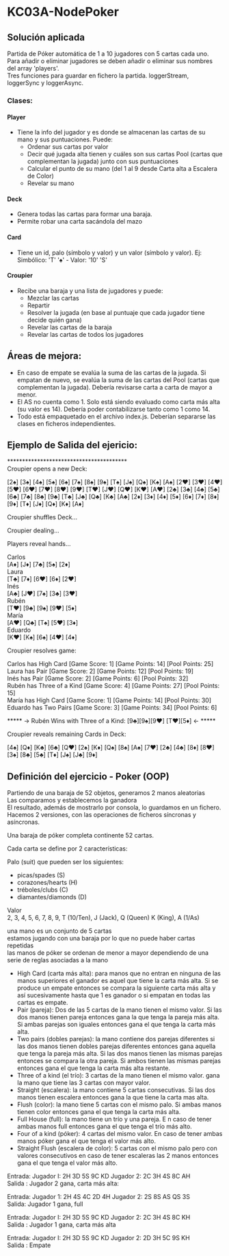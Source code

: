 # KC03A-NodePoker     
  
## Solución aplicada  
  
  Partida de Póker automática de 1 a 10 jugadores con 5 cartas cada uno.  
  Para añadir o eliminar jugadores se deben añadir o eliminar sus nombres del array 'players'.  
  Tres funciones para guardar en fichero la partida. loggerStream, loggerSync y loggerAsync.  
  
### Clases:  
#### Player  
  - Tiene la info del jugador y es donde se almacenan las cartas de su mano y sus puntuaciones. Puede:  
    - Ordenar sus cartas por valor  
    - Decir qué jugada alta tienen y cuáles son sus cartas Pool (cartas que complementan la jugada) junto con sus puntuaciones      
    - Calcular el punto de su mano (del 1 al 9 desde Carta alta a Escalera de Color)  
    - Revelar su mano     
  
#### Deck  
  - Genera todas las cartas para formar una baraja.  
  - Permite robar una carta sacándola del mazo  
  
#### Card  
  - Tiene un id, palo (símbolo y valor) y un valor (símbolo y valor). Ej: Simbólico: 'T' '♠' - Valor: '10' 'S'    
  
#### Croupier  
  - Recibe una baraja y una lista de jugadores y puede:  
    - Mezclar las cartas  
    - Repartir  
    - Resolver la jugada (en base al puntuaje que cada jugador tiene decide quién gana)  
    - Revelar las cartas de la baraja  
    - Revelar las cartas de todos los jugadores  
  
## Áreas de mejora:  
  - En caso de empate se evalúa la suma de las cartas de la jugada. Si empatan de nuevo, se evalúa la suma de las cartas del Pool (cartas que complementan la jugada). Debería revisarse carta a carta de mayor a menor.  
  - El AS no cuenta como 1. Solo está siendo evaluado como carta más alta (su valor es 14). Debería poder contabilizarse tanto como 1 como 14.  
  - Todo está empaquetado en el archivo index.js. Deberían separarse las clases en ficheros independientes.

## Ejemplo de Salida del ejericio:  
  
\*\*\*\*\*\*\*\*\*\*\*\*\*\*\*\*\*\*\*\*\*\*\*\*\*\*\*\*\*\*\*\*\*\*\*\*\*\*\*\*  
Croupier opens a new Deck:  
  
 \[2♠\] \[3♠\] \[4♠\] \[5♠\] \[6♠\] \[7♠\] \[8♠\] \[9♠\] \[T♠\] \[J♠\] \[Q♠\] \[K♠\] \[A♠\] \[2♥\] \[3♥\] \[4♥\] \[5♥\] \[6♥\] \[7♥\] \[8♥\] \[9♥\] \[T♥\] \[J♥\] \[Q♥\] \[K♥\] \[A♥\] \[2♣\] \[3♣\] \[4♣\] \[5♣\] \[6♣\] \[7♣\] \[8♣\] \[9♣\] \[T♣\] \[J♣\] \[Q♣\] \[K♣\] \[A♣\] \[2♦\] \[3♦\] \[4♦\] \[5♦\] \[6♦\] \[7♦\] \[8♦\] \[9♦\] \[T♦\] \[J♦\] \[Q♦\] \[K♦\] \[A♦\]  
  
Croupier shuffles Deck...  
  
  
Croupier dealing...  
  
  
Players reveal hands...  
  
Carlos  
 \[A♦\] \[J♦\] \[7♣\] \[5♠\] \[2♦\]  
Laura  
 \[T♣\] \[7♦\] \[6♥\] \[6♦\] \[2♥\]  
Inés  
 \[A♣\] \[J♥\] \[7♠\] \[3♣\] \[3♥\]  
Rubén  
 \[T♥\] \[9♣\] \[9♠\] \[9♥\] \[5♦\]  
María  
 \[A♥\] \[Q♣\] \[T♠\] \[5♥\] \[3♦\]  
Eduardo  
 \[K♥\] \[K♠\] \[6♠\] \[4♥\] \[4♦\]  
  
Croupier resolves game:  
  
Carlos has High Card \[Game Score: 1\] \[Game Points: 14\] \[Pool Points: 25\]  
Laura has Pair \[Game Score: 2\] \[Game Points: 12\] \[Pool Points: 19\]  
Inés has Pair \[Game Score: 2\] \[Game Points: 6\] \[Pool Points: 32\]  
Rubén has Three of a Kind \[Game Score: 4\] \[Game Points: 27\] \[Pool Points: 15\]  
María has High Card \[Game Score: 1\] \[Game Points: 14\] \[Pool Points: 30\]  
Eduardo has Two Pairs \[Game Score: 3\] \[Game Points: 34\] \[Pool Points: 6\]  
  
  
 \*\*\*\*\* -> Rubén Wins with Three of a Kind: \[9♣\]\[9♠\]\[9♥\] \[T♥\]\[5♦\] <- \*\*\*\*\*  
  
  
Croupier reveals remaining Cards in Deck:  
  
 \[4♠\] \[Q♦\] \[K♣\] \[6♣\] \[Q♥\] \[2♠\] \[K♦\] \[Q♠\] \[8♠\] \[A♠\] \[7♥\] \[2♣\] \[4♣\] \[8♦\] \[8♥\] \[3♠\] \[8♣\] \[5♣\] \[T♦\] \[J♠\] \[J♣\] \[9♦\]  
  
## Definición del ejercicio - Poker (OOP)  
  
Partiendo de una baraja de 52 objetos, generamos 2 manos aleatorias  
Las comparamos y establecemos la ganadora  
El resultado, además de mostrarlo por consola, lo guardamos en un fichero.  
Hacemos 2 versiones, con las operaciones de ficheros síncronas y asíncronas.  
  
Una baraja de póker completa continente 52 cartas.  
  
Cada carta se define por 2 características:  
  
Palo (suit) que pueden ser los siguientes:  
  
- picas/spades (S)  
- corazones/hearts (H)  
- tréboles/clubs (C)  
- diamantes/diamonds (D)  
  
Valor  
2, 3, 4, 5, 6, 7, 8, 9, T (10/Ten), J (Jack), Q (Queen) K (King), A (1/As)   
  
una mano es un conjunto de 5 cartas  
estamos jugando con una baraja por lo que no puede haber cartas repetidas   
las manos de póker se ordenan de menor a mayor dependiendo de una serie de reglas asociadas a la mano  
  
- High Card (carta más alta): para manos que no entran en ninguna de las manos superiores el ganador es aquel que tiene la carta más alta. Si se produce un empate entonces se compara la siguiente carta más alta y así sucesivamente hasta que 1 es ganador o si empatan en todas las cartas es empate.  
- Pair (pareja): Dos de las 5 cartas de la mano tienen el mismo valor. Si las dos manos tienen pareja entonces gana la que tenga la pareja más alta. Si ambas parejas son iguales entonces gana el que tenga la carta más alta.  
- Two pairs (dobles parejas):  la mano contiene dos parejas diferentes si las dos manos tienen dobles parejas diferentes entonces gana aquella que tenga la pareja más alta. Si las dos manos tienen las mismas parejas entonces se compara la otra pareja. Si ambos tienen las mismas parejas entonces gana el que tenga la carta más alta restante.  
- Three of a kind (el trío): 3 cartas de la mano tienen el mismo valor. gana la mano que tiene las 3 cartas con mayor valor.  
- Straight (escalera): la mano contiene 5 cartas consecutivas. Si las dos manos tienen escalera entonces gana la que tiene la carta mas alta.  
- Flush (color): la mano tiene 5 cartas con el mismo palo. Si ambas manos tienen color entonces gana el que tenga la carta más alta.  
- Full House (full): la mano tiene un trío y una pareja. E n caso de tener ambas manos full entonces gana el que tenga el trío más alto.  
- Four of a kind (póker): 4 cartas del mismo valor. En caso de tener ambas manos póker gana el que tenga el valor más alto.  
- Straight Flush (escalera de color): 5 cartas con el mismo palo pero con valores consecutivos en caso de tener escaleras las 2 manos entonces gana el que tenga el valor más alto.  
  
Entrada: Jugador I: 2H 3D 5S 9C KD Jugador 2: 2C 3H 4S 8C AH  
Salida : Jugador 2 gana, carta más alta:  
  
Entrada: Jugador 1: 2H 4S 4C 2D 4H Jugador 2: 2S 8S AS QS 3S  
Salida: Jugador 1 gana, full  
  
Entrada: Jugador I: 2H 3D 5S 9C KD Jugador 2: 2C 3H 4S 8C KH  
Salida : Jugador 1 gana, carta más alta  
  
Entrada: Jugador I: 2H 3D 5S 9C KD Jugador 2: 2D 3H 5C 9S KH  
Salida : Empate  
  
